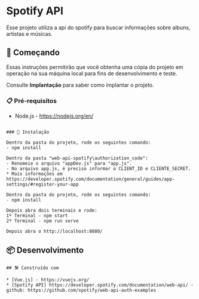 # Spotify API

Esse projeto utiliza a api do spotify para buscar informações sobre albuns, artistas e músicas.

## 🚀 Começando

Essas instruções permitirão que você obtenha uma cópia do projeto em operação na sua máquina local para fins de desenvolvimento e teste.

Consulte **Implantação** para saber como implantar o projeto.

### 📋 Pré-requisitos

- Node.js - https://nodejs.org/en/

```

### 🔧 Instalação

Dentro da pasta do projeto, rode os seguintes comando:
- npm install

Dentro da pasta "web-api-spotify\authorization_code":
- Renomeie o arquivo "appDev.js" para "app.js". 
- No arquivo app.js, é preciso informar o CLIENT_ID e CLIENTE_SECRET.
* Mais informações em https://developer.spotify.com/documentation/general/guides/app-settings/#register-your-app

Dentro da pasta do projeto, rode os seguintes comando:
- npm install

Depois abra dois terminais e rode:
1º Terminal - npm start
2º Terminal - npm run serve

Depois abra o http://localhost:8080/
```

## 📦 Desenvolvimento

```
## 🛠️ Construído com

* [Vue.js] - https://vuejs.org/
* [Spotify API] https://developer.spotify.com/documentation/web-api/ - github: https://github.com/spotify/web-api-auth-examples
